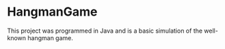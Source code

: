 # HangmanGame
This project was programmed in Java and is a basic simulation of the well-known hangman game.
